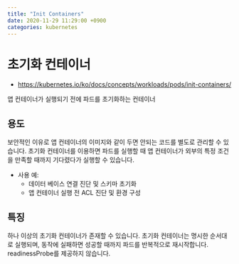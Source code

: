 ```yaml
---
title: "Init Containers"
date: 2020-11-29 11:29:00 +0900
categories: kubernetes
---
```


# 초기화 컨테이너
* https://kubernetes.io/ko/docs/concepts/workloads/pods/init-containers/

앱 컨테이너가 실행되기 전에 파드를 초기화하는 컨테이너

## 용도
보안적인 이유로 앱 컨테이너의 이미지와 같이 두면 안되는 코드를 별도로 관리할 수 있습니다.
초기화 컨테이너를 이용하면 파드를 실행할 때 앱 컨테이너가 외부의 특정 조건을 만족할 때까지 기다렸다가 실행할 수 있습니다.

* 사용 예:
  * 데이터 베이스 연결 진단 및 스키마 초기화
  * 앱 컨테이너 실행 전 ACL 진단 및 환경 구성

## 특징
하나 이상의 초기화 컨테이너가 존재할 수 있습니다.
초기화 컨테이너는 명시한 순서대로 실행되며, 동작에 실패하면 성공할 때까지 파드를 반복적으로 재시작합니다.
readinessProbe를 제공하지 않습니다.
